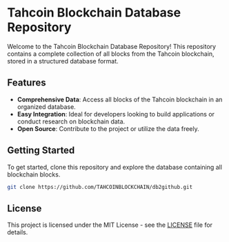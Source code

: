 # Tahcoin Blockchain Database Repository

Welcome to the Tahcoin Blockchain Database Repository! This repository contains a complete collection of all blocks from the Tahcoin blockchain, stored in a structured database format.

## Features

- **Comprehensive Data**: Access all blocks of the Tahcoin blockchain in an organized database.
- **Easy Integration**: Ideal for developers looking to build applications or conduct research on blockchain data.
- **Open Source**: Contribute to the project or utilize the data freely.

## Getting Started

To get started, clone this repository and explore the database containing all blockchain blocks.

```bash
git clone https://github.com/TAHCOINBLOCKCHAIN/db2github.git
```
## License

This project is licensed under the MIT License - see the [LICENSE](https://github.com/TAHCOINBLOCKCHAIN/tahcoin-blockchain/LICENSE) file for details.
